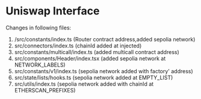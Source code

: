 # Uniswap Interface

Changes in following files:

1.  /src/constants/index.ts (Router contract address,added sepolia network)
2.  src/connectors/index.ts (chainId added at injected)
3.  src/constants/multicall/index.ts (added multicall contract address)
4.  src/components/Header/index.tsx (added sepolia network at NETWORK_LABELS)
5.  src/constants/v1/index.ts (sepolia network added with factory' address)
6.  src/state/lists/hooks.ts (sepolia network added at EMPTY_LIST)
7.  src/utils/index.ts (sepolia network added with chainId at ETHERSCAN_PREFIXES)

